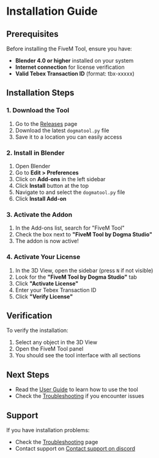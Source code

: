 # Installation Guide

## Prerequisites

Before installing the FiveM Tool, ensure you have:

- **Blender 4.0 or higher** installed on your system
- **Internet connection** for license verification
- **Valid Tebex Transaction ID** (format: tbx-xxxxx)

## Installation Steps

### 1. Download the Tool

1. Go to the [Releases](https://www.dogmastudio.cc/product/6673926) page
2. Download the latest `dogmatool.py` file
3. Save it to a location you can easily access

### 2. Install in Blender

1. Open Blender
2. Go to **Edit > Preferences**
3. Click on **Add-ons** in the left sidebar
4. Click **Install** button at the top
5. Navigate to and select the `dogmatool.py` file
6. Click **Install Add-on**

### 3. Activate the Addon

1. In the Add-ons list, search for "FiveM Tool"
2. Check the box next to **"FiveM Tool by Dogma Studio"**
3. The addon is now active!

### 4. Activate Your License

1. In the 3D View, open the sidebar (press `N` if not visible)
2. Look for the **"FiveM Tool by Dogma Studio"** tab
3. Click **"Activate License"**
4. Enter your Tebex Transaction ID
5. Click **"Verify License"**

## Verification

To verify the installation:

1. Select any object in the 3D View
2. Open the FiveM Tool panel
3. You should see the tool interface with all sections

## Next Steps

- Read the [User Guide](user-guide.md) to learn how to use the tool
- Check the [Troubleshooting](troubleshooting.md) if you encounter issues

## Support

If you have installation problems:

- Check the [Troubleshooting](troubleshooting.md) page
- Contact support on [Contact support on discord](https://discord.gg/8wGugUcz6n)
